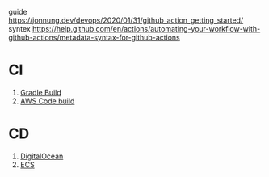 guide https://jonnung.dev/devops/2020/01/31/github_action_getting_started/
syntex https://help.github.com/en/actions/automating-your-workflow-with-github-actions/metadata-syntax-for-github-actions


# CI
1. [Gradle Build](https://github.com/marketplace/actions/gradle-build-action)
2. [AWS Code build](https://github.com/marketplace/actions/aws-codebuild-run-build-action-for-github-actions)

# CD
1. [DigitalOcean](https://github.com/marketplace/actions/digitalocean-kubernetes#digitalocean-kubernetes-github-action)
2. [ECS](https://github.com/marketplace/actions/amazon-ecs-render-task-definition-action-for-github-actions)

